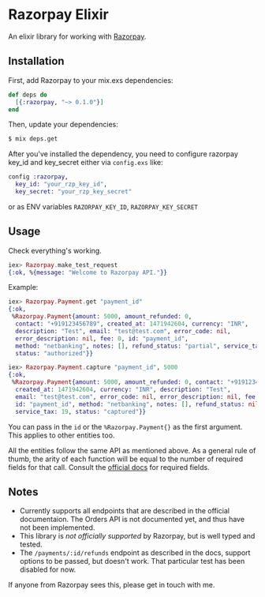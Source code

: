 # Razorpay Elixir

An elixir library for working with [Razorpay](https://razorpay.com).

## Installation

First, add Razorpay to your mix.exs dependencies:

```elixir
def deps do
  [{:razorpay, "~> 0.1.0"}]
end
```

Then, update your dependencies:

```sh
$ mix deps.get
```

After you've installed the dependency, you need to configure razorpay key_id
and key_secret either via `config.exs` like:

```elixir
config :razorpay,
  key_id: "your_rzp_key_id",
  key_secret: "your_rzp_key_secret"
```

or as ENV variables `RAZORPAY_KEY_ID`, `RAZORPAY_KEY_SECRET`

## Usage

Check everything's working.

```elixir
iex> Razorpay.make_test_request
{:ok, %{message: "Welcome to Razorpay API."}}
```

Example:

```elixir
iex> Razorpay.Payment.get "payment_id"
{:ok,
 %Razorpay.Payment{amount: 5000, amount_refunded: 0,
  contact: "+919123456789", created_at: 1471942604, currency: "INR",
  description: "Test", email: "test@test.com", error_code: nil,
  error_description: nil, fee: 0, id: "payment_id",
  method: "netbanking", notes: [], refund_status: "partial", service_tax: 0,
  status: "authorized"}}

iex> Razorpay.Payment.capture "payment_id", 5000
{:ok,
 %Razorpay.Payment{amount: 5000, amount_refunded: 0, contact: "+919123456789",
  created_at: 1471942604, currency: "INR", description: "Test",
  email: "test@test.com", error_code: nil, error_description: nil, fee: 144,
  id: "payment_id", method: "netbanking", notes: [], refund_status: nil,
  service_tax: 19, status: "captured"}}
```

You can pass in the `id` or the `%Razorpay.Payment{}` as the first argument.
This applies to other entities too.

All the entities follow the same API as mentioned above. As a general rule of
thumb, the arity of each function will be equal to the number of required
fields for that call. Consult the
[official docs](https://docs.razorpay.com/v1/docs) for required fields.

## Notes

- Currently supports all endpoints that are described in the official
documentaion. The Orders API is not documented yet, and thus have not been
implemented.
- This library is *not officially supported* by Razorpay, but is well typed and
tested.
- The `/payments/:id/refunds` endpoint as described in the docs, support
options to be passed, but doesn't work. That particular test has been disabled
for now.

If anyone from Razorpay sees this, please get in touch with me.
